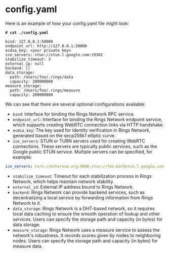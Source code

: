 # config.yaml

Here is an example of how your config.yaml file might look:


<pre class="language-yaml"><code class="lang-yaml"><strong># cat ./config.yaml
</strong><strong>
</strong>bind: 127.0.0.1:50000
endpoint_url: http://127.0.0.1:50000
ecdsa_key: &#x3C;your private key>
ice_servers: stun://stun.l.google.com:19302
stabilize_timeout: 3
external_ip: null
backend: []
data_storage:
  path: /Users/foo/.rings/data
  capacity: 200000000
measure_storage:
  path: /Users/foo/.rings/measure
  capacity: 200000000
</code></pre>

We can see that there are several optional configurations available:

* `bind`: Interface for binding the Rings Network RPC service.
* `endpoint_url`: Interface for binding the Rings Network endpoint service, which supports creating WebRTC connection links via HTTP handshake.
* `ecdsa_key`: The key used for identity verification in Rings Network, generated based on the secp256k1 elliptic curve.
* `ice_servers`: STUN or TURN servers used for creating WebRTC connections. These servers are typically public services, such as the Google public STUN service. Multiple servers can be specified, for example:

```yaml
ice_servers: turn://ethereum.org:9090;stun://foo:bar@stun.l.google.com:19302
```

* `stabilize_timeout`: Timeout for each stabilization process in Rings Network, which helps maintain network stability.
* `external_id`: External IP address bound to Rings Network.
* `backend`: Rings Network can provide backend services, such as decentralizing a local service by forwarding information from Rings Network to it.
* `data_storage`: Rings Network is a DHT-based network, so it requires local data caching to ensure the smooth operation of lookup and other services. Users can specify the storage path and capacity (in bytes) for data storage.
* `measure_storage`: Rings Network uses a measure service to assess the network's robustness. It records scores given by nodes to neighboring nodes. Users can specify the storage path and capacity (in bytes) for measure data.
